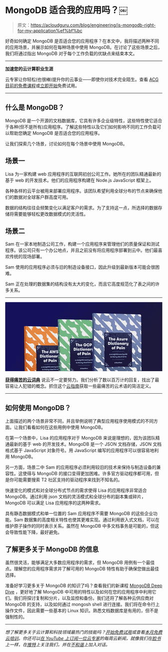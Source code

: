 # MongoDB 适合我的应用吗？￼ 

> 原文：<https://acloudguru.com/blog/engineering/is-mongodb-right-for-my-application%ef%bf%bc>

好奇如何确定 MongoDB 是否适合您的应用程序？在本文中，我将描述两种不同的应用场景，并展示如何在每种场景中使用 MongoDB。在讨论了这些场景之后，我们将通过指出 MongoDB 对于每个工作负载的优缺点来结束本文。

* * *

**加速您的云计算职业生涯**

云专家让你轻松(也很棒)提升你的云事业——即使你对技术完全陌生。查看 [ACG 目前的免费课程](https://acloudguru.com/blog/news/whats-free-at-acg)或[立即开始](https://acloudguru.com/pricing)免费试用。

* * *

## 什么是 MongoDB？

MongoDB 是一个开源的文档数据库，它具有许多企业级特性，这些特性使它适合于各种(但不是所有)应用程序。了解这些特性以及它们如何影响不同的工作负载可以帮助您确定 MongoDB 是否适合您的应用程序。

让我们探索几个场景，讨论如何在每个场景中使用 MongoDB。

## 场景一

Lisa 为一家构建 web 应用程序的互联网初创公司工作。她所在的团队精通最新的基于 web 的开发技术。他们的应用程序构建在 Node.js JavaScript 框架上。

各种各样的云平台被用来部署应用程序。该团队希望利用全球分布的节点来确保他们的数据对全球客户群高度可用。

数据的结构往往会频繁变化以满足客户的需求。为了支持这一点，所选择的数据存储将需要能够轻松更改数据模式的灵活性。

## 场景二

Sam 在一家本地制造公司工作，构建一个应用程序来管理他们的质量保证和测试程序。该公司只有一个办公地点，并且之前没有将应用程序部署到云中。他们最喜欢传统的现场部署。

Sam 使用的应用程序必须与旧的制造设备接口，因此升级到最新版本可能会很困难。

Sam 正在处理的数据集的结构没有太大的变化，而且它高度规范化了表之间的许多关系。

* * *

[![Complete guide to the Cloud and Dictionary ](img/93ebf63b88ab7fbd48705a01952ba688.png)](https://get.acloudguru.com/cloud-dictionary-of-pain)

[**获得痛苦的云词典**](https://get.acloudguru.com/cloud-dictionary-of-pain)
说云不一定要努力。我们分析了数以百万计的回复，找出了最容易让人犯错的概念。抓住这个[云指南](https://get.acloudguru.com/cloud-dictionary-of-pain)获取一些最痛苦的云术语的简洁定义。

* * *

## 如何使用 MongoDB？

上面描述的两个场景非常不同，并且举例说明了典型应用程序使用模式的不同方面。让我们看看如何在这些用例中使用 MongoDB。

在第一个场景中，Lisa 的应用程序对于 MongoDB 来说是理想的，因为该团队精通最新的基于 web 的开发技术。MongoDB 是一个 JSON 文档存储，JSON 文档格式基于 JavaScript 对象符号。用 JavaScript 编写的应用程序可以很容易地利用 MongoDB。

另一方面，场景二中 Sam 的应用程序必须利用较旧的技术来保持与制造设备的兼容性。这使得与 MongoDB 的接口变得更加困难。许多官方驱动程序都可用，但是你可能需要搜索 T2 社区支持的驱动程序来找到不知名的。

快速变化的模式和对全球分布式节点的需求使得 Lisa 的应用程序非常适合 MongoDB。通过利用 json 文档的灵活模式和全球分布的副本集或碎片，MongoDB 可以满足 Lisa 应用程序的这两种需求。

具有静态数据模式和单一位置的 Sam 应用程序不需要 MongoDB 的这些企业功能。Sam 数据集的高度相关特性也使其更难实现。通过利用嵌入式文档，可以在维护原子操作的同时表示关系。虽然在 MongoDB 中多文档事务是可能的，但这会导致性能下降，最好避免。

## 了解更多关于 MongoDB 的信息

虽然很灵活，能够满足大多数应用程序的需求，但 MongoDB 用例有一个最佳点。理解您的应用程序需求并了解可用的 MongoDB 特性有助于确保您做出最佳选择。

准备好学习更多关于 MongoDB 的知识了吗？查看我们的新课程 [MongoDB Deep Dive](https://learn.acloud.guru/course/mongo-db-deep-dive) ，更好地了解 MongoDB 中可用的特性以及如何在您的应用程序中利用它们。我们将探讨复制和分片，以及监控和备份。我们还将了解各种云供应商对 MongoDB 的支持，以及如何通过 mongosh shell 进行连接。我们将在命令行上操作文件，因此需要一些基本的 Linux 知识。熟悉文档数据库是有用的，但不是强制性的。

* * *

*想了解更多关于云计算和科技领域最热门的技能吗？[开始免费试用](https://acloudguru.com/pricing)或查看[本月免费云培训](https://acloudguru.com/blog/news/whats-free-at-acg)。你还可以[在 YouTube 上订阅一位云专家](https://www.youtube.com/c/AcloudGuru/?sub_confirmation=1)的每周云新闻，就像我们在[脸书](https://www.facebook.com/acloudguru)上一样，在[推特](https://twitter.com/acloudguru)上关注我们，并在[不和谐](http://discord.gg/acloudguru)上加入对话。*